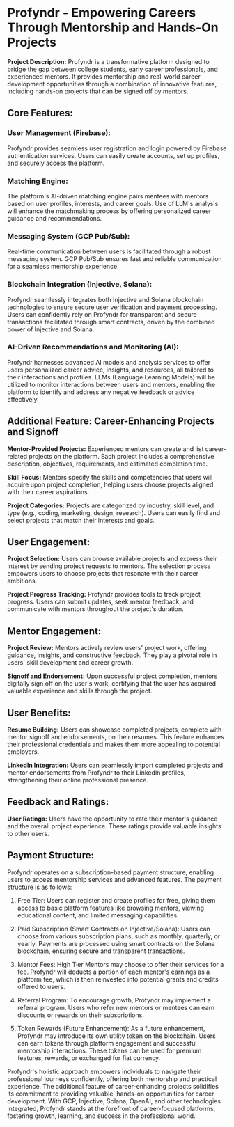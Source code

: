 # Profyndr - Empowering Careers Through Mentorship and Hands-On Projects

**Project Description:** Profyndr is a transformative platform designed to bridge the gap between college students, early career professionals, and experienced mentors. It provides mentorship and real-world career development opportunities through a combination of innovative features, including hands-on projects that can be signed off by mentors.

## Core Features:

### User Management (Firebase): 
Profyndr provides seamless user registration and login powered by Firebase authentication services. Users can easily create accounts, set up profiles, and securely access the platform.

### Matching Engine: 
The platform's AI-driven matching engine pairs mentees with mentors based on user profiles, interests, and career goals. Use of LLM's analysis will enhance the matchmaking process by offering personalized career guidance and recommendations.

### Messaging System (GCP Pub/Sub): 
Real-time communication between users is facilitated through a robust messaging system. GCP Pub/Sub ensures fast and reliable communication for a seamless mentorship experience.

### Blockchain Integration (Injective, Solana): 
Profyndr seamlessly integrates both Injective and Solana blockchain technologies to ensure secure user verification and payment processing. Users can confidently rely on Profyndr for transparent and secure transactions facilitated through smart contracts, driven by the combined power of Injective and Solana.

### AI-Driven Recommendations and Monitoring (AI):
Profyndr harnesses advanced AI models and analysis services to offer users personalized career advice, insights, and resources, all tailored to their interactions and profiles. LLMs (Language Learning Models) will be utilized to monitor interactions between users and mentors, enabling the platform to identify and address any negative feedback or advice effectively.

## Additional Feature: Career-Enhancing Projects and Signoff

**Mentor-Provided Projects:** Experienced mentors can create and list career-related projects on the platform. Each project includes a comprehensive description, objectives, requirements, and estimated completion time.

**Skill Focus:** Mentors specify the skills and competencies that users will acquire upon project completion, helping users choose projects aligned with their career aspirations.

**Project Categories:** Projects are categorized by industry, skill level, and type (e.g., coding, marketing, design, research). Users can easily find and select projects that match their interests and goals.

## User Engagement:

**Project Selection:** Users can browse available projects and express their interest by sending project requests to mentors. The selection process empowers users to choose projects that resonate with their career ambitions.

**Project Progress Tracking:** Profyndr provides tools to track project progress. Users can submit updates, seek mentor feedback, and communicate with mentors throughout the project's duration.

## Mentor Engagement:

**Project Review:** Mentors actively review users' project work, offering guidance, insights, and constructive feedback. They play a pivotal role in users' skill development and career growth.

**Signoff and Endorsement:** Upon successful project completion, mentors digitally sign off on the user's work, certifying that the user has acquired valuable experience and skills through the project.

## User Benefits:

**Resume Building:** Users can showcase completed projects, complete with mentor signoff and endorsements, on their resumes. This feature enhances their professional credentials and makes them more appealing to potential employers.

**LinkedIn Integration:** Users can seamlessly import completed projects and mentor endorsements from Profyndr to their LinkedIn profiles, strengthening their online professional presence.

## Feedback and Ratings:

**User Ratings:** Users have the opportunity to rate their mentor's guidance and the overall project experience. These ratings provide valuable insights to other users.

## Payment Structure: 
Profyndr operates on a subscription-based payment structure, enabling users to access mentorship services and advanced features. The payment structure is as follows:

1. Free Tier: Users can register and create profiles for free, giving them access to basic platform features like browsing mentors, viewing educational content, and limited messaging capabilities.

2. Paid Subscription (Smart Contracts on Injective/Solana): Users can choose from various subscription plans, such as monthly, quarterly, or yearly. Payments are processed using smart contracts on the Solana blockchain, ensuring secure and transparent transactions.

3. Mentor Fees: High Tier Mentors may choose to offer their services for a fee. Profyndr will deducts a portion of each mentor's earnings as a platform fee, which is then reinvested into potential grants and credits offered to users.

4. Referral Program: To encourage growth, Profyndr may implement a referral program. Users who refer new mentors or mentees can earn discounts or rewards on their subscriptions.

5. Token Rewards (Future Enhancement): As a future enhancement, Profyndr may introduce its own utility token on the blockchain. Users can earn tokens through platform engagement and successful mentorship interactions. These tokens can be used for premium features, rewards, or exchanged for fiat currency.

Profyndr's holistic approach empowers individuals to navigate their professional journeys confidently, offering both mentorship and practical experience. The additional feature of career-enhancing projects solidifies its commitment to providing valuable, hands-on opportunities for career development. With GCP, Injective, Solana, OpenAI, and other technologies integrated, Profyndr stands at the forefront of career-focused platforms, fostering growth, learning, and success in the professional world.